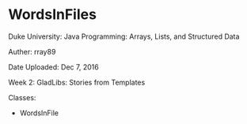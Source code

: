 # WordsInFiles

Duke University: Java Programming: Arrays, Lists, and Structured Data

Auther: rray89

Date Uploaded: Dec 7, 2016

Week 2: GladLibs: Stories from Templates

Classes: 
  - WordsInFile
